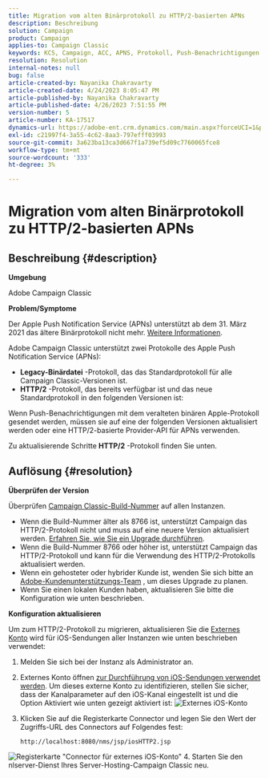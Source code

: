 ```yaml
---
title: Migration vom alten Binärprotokoll zu HTTP/2-basierten APNs
description: Beschreibung
solution: Campaign
product: Campaign
applies-to: Campaign Classic
keywords: KCS, Campaign, ACC, APNS, Protokoll, Push-Benachrichtigungen in Apple
resolution: Resolution
internal-notes: null
bug: false
article-created-by: Nayanika Chakravarty
article-created-date: 4/24/2023 8:05:47 PM
article-published-by: Nayanika Chakravarty
article-published-date: 4/26/2023 7:51:55 PM
version-number: 5
article-number: KA-17517
dynamics-url: https://adobe-ent.crm.dynamics.com/main.aspx?forceUCI=1&pagetype=entityrecord&etn=knowledgearticle&id=baa73d61-dbe2-ed11-a7c7-6045bd006239
exl-id: c21997f4-3a55-4c62-8aa3-797efff03993
source-git-commit: 3a623ba13ca3d667f1a739ef5d09c7760065fce8
workflow-type: tm+mt
source-wordcount: '333'
ht-degree: 3%

---
```


# Migration vom alten Binärprotokoll zu HTTP/2-basierten APNs

## Beschreibung {#description}


<b>Umgebung</b>

Adobe Campaign Classic

<b>Problem/Symptome</b>

Der Apple Push Notification Service (APNs) unterstützt ab dem 31. März 2021 das ältere Binärprotokoll nicht mehr. [Weitere Informationen](https://developer.apple.com/news/?id=c88acm2b).

Adobe Campaign Classic unterstützt zwei Protokolle des Apple Push Notification Service (APNs):

- <b>Legacy-Binärdatei</b> -Protokoll, das das Standardprotokoll für alle Campaign Classic-Versionen ist.
- <b>HTTP/2</b> -Protokoll, das bereits verfügbar ist und das neue Standardprotokoll in den folgenden Versionen ist:


Wenn Push-Benachrichtigungen mit dem veralteten binären Apple-Protokoll gesendet werden, müssen sie auf eine der folgenden Versionen aktualisiert werden oder eine HTTP/2-basierte Provider-API für APNs verwenden.

Zu aktualisierende Schritte <b>HTTP/2</b> -Protokoll finden Sie unten.


## Auflösung {#resolution}


<b>Überprüfen der Version</b>

Überprüfen [Campaign Classic-Build-Nummer](https://experienceleague.adobe.com/docs/campaign-classic/using/getting-started/starting-with-adobe-campaign/launching-adobe-campaign.html?lang=en#getting-your-campaign-version) auf allen Instanzen.

- Wenn die Build-Nummer älter als 8766 ist, unterstützt Campaign das HTTP/2-Protokoll nicht und muss auf eine neuere Version aktualisiert werden. [Erfahren Sie, wie Sie ein Upgrade durchführen](https://experienceleague.adobe.com/docs/campaign-classic/using/monitoring-campaign-classic/updating-adobe-campaign/build-upgrade.html?lang=en#performing-a-build-upgrade).
- Wenn die Build-Nummer 8766 oder höher ist, unterstützt Campaign das HTTP/2-Protokoll und kann für die Verwendung des HTTP/2-Protokolls aktualisiert werden.
- Wenn ein gehosteter oder hybrider Kunde ist, wenden Sie sich bitte an [Adobe-Kundenunterstützungs-Team](https://experienceleague.adobe.com/docs/customer-one/using/home.html?lang=en) , um dieses Upgrade zu planen.
- Wenn Sie einen lokalen Kunden haben, aktualisieren Sie bitte die Konfiguration wie unten beschrieben.


<b>Konfiguration aktualisieren</b>

Um zum HTTP/2-Protokoll zu migrieren, aktualisieren Sie die [Externes Konto](https://experienceleague.adobe.com/docs/campaign-classic/using/installing-campaign-classic/accessing-external-database/external-accounts.html?lang=en) wird für iOS-Sendungen aller Instanzen wie unten beschrieben verwendet:

1. Melden Sie sich bei der Instanz als Administrator an.
2. Externes Konto öffnen [zur Durchführung von iOS-Sendungen verwendet werden](https://experienceleague.adobe.com/docs/campaign-classic/using/sending-messages/sending-push-notifications/configure-the-mobile-app/configuring-the-mobile-application.html?lang=en). Um dieses externe Konto zu identifizieren, stellen Sie sicher, dass der Kanalparameter auf den iOS-Kanal eingestellt ist und die Option Aktiviert wie unten gezeigt aktiviert ist:    ![Externes iOS-Konto](https://helpx.adobe.com/content/dam/help/en/campaign/kb/migrate-to-http2/jcr_content/main-pars/procedure/proc_par/step_1/step_par/image/iOS-ext-account.png "iOS-ext-account")
3. Klicken Sie auf die Registerkarte Connector und legen Sie den Wert der Zugriffs-URL des Connectors auf Folgendes fest:

   ```
   http://localhost:8080/nms/jsp/iosHTTP2.jsp
   ```

![Registerkarte &quot;Connector für externes iOS-Konto&quot;](https://helpx.adobe.com/content/dam/help/en/campaign/kb/migrate-to-http2/jcr_content/main-pars/procedure/proc_par/step/step_par/image/iOs-ext-account-connector.png "iOS-ext-account-connector")
4. Starten Sie den nlserver-Dienst Ihres Server-Hosting-Campaign Classic neu.
